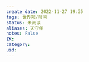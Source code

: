```yaml
---
create_date: 2022-11-27 19:35
tags: 世界观/时间 
status: 未阅读 
aliases: 天守年
notes: False
ZK: 
category: 
uid: 
---
```



